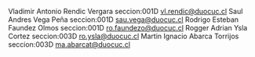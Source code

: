 Vladimir Antonio Rendic Vergara seccion:001D vl.rendic@duocuc.cl
Saul Andres Vega Peña seccion:001D sau.vega@duocuc.cl
Rodrigo Esteban Faundez Olmos seccion:001D ro.faundezo@duocuc.cl
Rogger Adrian Ysla Cortez seccion:003D ro.ysla@duocuc.cl
Martin Ignacio Abarca Torrijos seccion:003D ma.abarcat@duocuc.cl